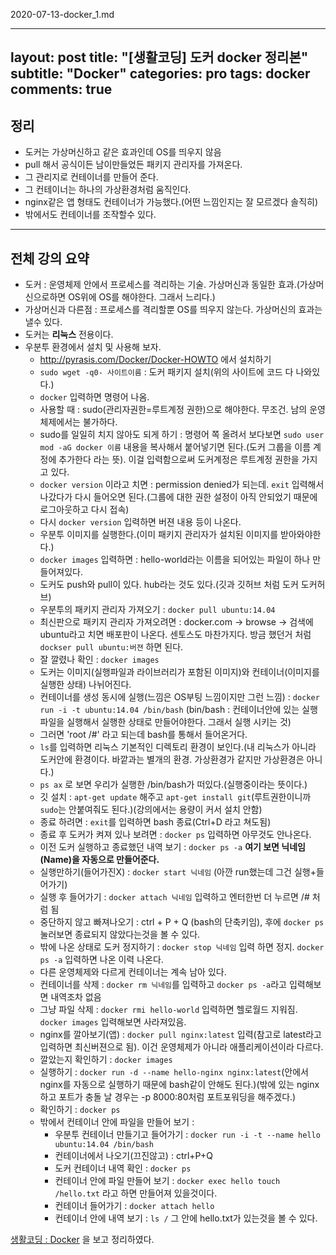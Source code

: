 2020-07-13-docker_1.md

---
layout: post
title:  "[생활코딩] 도커 docker 정리본"
subtitle:   "Docker"
categories: pro
tags: docker
comments: true
---


## 정리
- 도커는 가상머신하고 같은 효과인데 OS를 띄우지 않음
- pull 해서 공식이든 남이만들었든 패키지 관리자를 가져온다.
- 그 관리지로 컨테이너를 만들어 준다.
- 그 컨테이너는 하나의 가상환경처럼 움직인다.
- nginx같은 앱 형태도 컨테이너가 가능했다.(어떤 느낌인지는 잘 모르겠다 솔직히)
- 밖에서도 컨테이너를 조작할수 있다.

---
## 전체 강의 요약
- 도커 : 운영체제 안에서 프로세스를 격리하는 기술. 가상머신과 동일한 효과.(가상머신으로하면 OS위에 OS를 해야한다. 그래서 느리다.)
- 가상머신과 다른점 : 프로세스를 격리할뿐 OS를 띄우지 않는다. 가상머신의 효과는 낼수 있다.
- 도커는 **리눅스** 전용이다.
- 우분투 환경에서 설치 및 사용해 보자.
    - http://pyrasis.com/Docker/Docker-HOWTO 에서 설치하기
    - ```sudo wget -q0- 사이트이름``` : 도커 패키지 설치(위의 사이트에 코드 다 나와있다.)
    - ```docker``` 입력하면 명령어 나옴.
    - 사용할 때 : sudo(관리자권한=루트계정 권한)으로 해야한다. 무조건. 남의 운영체제에서는 불가하다.
    - sudo를 일일히 치지 않아도 되게 하기 : 명령어 쪽 올려서 보다보면 ```sudo user mod -aG docker 이름``` 내용을 복사해서 붙어넣기면 된다.(도커 그룹을 이름 계정에 추가한다 라는 뜻). 이걸 입력함으로써 도커계정은 루트계정 권한을 가지고 있다.
    - ```docker version``` 이라고 치면 : permission denied가 되는데. ```exit``` 입력해서 나갔다가 다시 들어오면 된다.(그룹에 대한 권한 설정이 아직 안되었기 때문에 로그아웃하고 다시 접속)
    - 다시 ```docker version``` 입력하면 버젼 내용 등이 나온다.
    - 우분투 이미지를 실행한다.(이미 패키지 관리자가 설치된 이미지를 받아와야한다.)
    - ```docker images``` 입력하면 : hello-world라는 이름을 되어있는 파일이 하나 만들어져있다.
    - 도커도 push와 pull이 있다. hub라는 것도 있다.(깃과 깃허브 처럼 도커 도커허브)
    - 우분투의 패키지 관리자 가져오기 : ```docker pull ubuntu:14.04``` 
    - 최신판으로 패키지 관리자 가져오려면 : docker.com -> browse -> 검색에 ubuntu라고 치면 배포판이 나온다. 센토스도 마찬가지다. 방금 했던거 처럼 ```dockser pull ubuntu:버젼``` 하면 된다.
    - 잘 깔렸나 확인 : ```docker images```
    - 도커는 이미지(실행파일과 라이브러리가 포함된 이미지)와 컨테이너(이미지를 실행한 상태) 나뉘어진다.
    - 컨테이너를 생성 동시에 실행(느낌은 OS부팅 느낌이지만 그런 느낌) : ```docker run -i -t ubuntu:14.04 /bin/bash``` (bin/bash : 컨테이너안에 있는 실행파일을 실행해서 실행한 상태로 만들어야한다. 그래서 실행 시키는 것)
    - 그러면 'root /#' 라고 되는데 bash를 통해서 들어온거다.
    - ```ls```를 입력하면 리눅스 기본적인 디렉토리 환경이 보인다.(내 리눅스가 아니라 도커안에 환경이다. 바깥과는 별개의 환경. 가상환경가 같지만 가상환경은 아니다.)
    - ```ps ax``` 로 보면 우리가 실행한 /bin/bash가 떠있다.(실행중이라는 뜻이다.)
    -  깃 설치 : ```apt-get update``` 해주고 ```apt-get install git```(루트권한이니까 ```sudo```는 안붙여줘도 된다.)(강의에서는 용량이 커서 설치 안함)
    - 종료 하려면 : ```exit```를 입력하면 bash 종료(Ctrl+D 라고 쳐도됨)
    - 종료 후 도커가 켜져 있나 보려면 : ```docker ps``` 입력하면 아무것도 안나온다.
    - 이전 도커 실행하고 종료했던 내역 보기 : ```docker ps -a``` **여기 보면 닉네임(Name)을 자동으로 만들어준다.**
    - 실행만하기(들어가진X) : ```docker start 닉네임``` (아깐 run했는데 그건 실행+들어가기)
    - 실행 후 들어가기 : ```docker attach 닉네임``` 입력하고 엔터한번 더 누르면 /# 처럼 됨
    - 중단하지 않고 빠져나오기 : ctrl + P + Q (bash의 단축키임), 후에 ```docker ps``` 눌러보면 종료되지 않았다는것을 볼 수 있다.
    - 밖에 나온 상태로 도커 정지하기 : ```docker stop 닉네임``` 입력 하면 정지. ```docker ps -a``` 입력하면 나온 이력 나온다.
    - 다른 운영체제와 다르게 컨테이너는 계속 남아 있다.
    - 컨테이너를 삭제 : ```docker rm 닉네임```를 입력하고 ```docker ps -a```라고 입력해보면 내역조차 없음
    - 그냥 파일 삭제 : ```docker rmi hello-world``` 입력하면 헬로월드 지워짐. ```docker images``` 입력해보면 사라져있음.
    - nginx를 깔아보기(앱) : ```docker pull nginx:latest``` 입력(참고로 latest라고 입력하면 최신버젼으로 됨). 이건 운영체제가 아니라 애플리케이션이라 다르다.
    - 깔았는지 확인하기 : ```docker images```
    - 실행하기 : ```docker run -d --name hello-nginx nginx:latest```(안에서 nginx를 자동으로 실행하기 때문에 bash같이 안해도 된다.)(밖에 있는 nginx하고 포트가 충돌 날 경우는 -p 8000:80처럼 포트포워딩을 해주겠다.)
    - 확인하기 : ```docker ps```
    - 밖에서 컨테이너 안에 파일을 만들어 보기 : 
        - 우분투 컨테이너 만들기고 들어가기 : ```docker run -i -t --name hello ubuntu:14.04 /bin/bash```
        - 컨테이너에서 나오기(끄진않고) : ctrl+P+Q
        - 도커 컨테이너 내역 확인 : ```docker ps```
        - 컨테이너 안에 파일 만들어 보기 : ```docker exec hello touch /hello.txt``` 라고 하면 만들어져 있을것이다.
        - 컨테이너 들어가기 : ```docker attach hello```
        - 컨테이너 안에 내역 보기 : ```ls /``` 그 안에 hello.txt가 있는것을 볼 수 있다.


[생활코딩 : Docker](https://opentutorials.org/course/128/8657) 을 보고 정리하였다.
